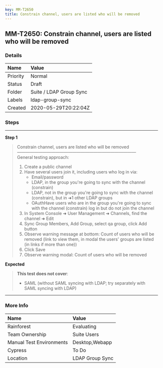 ```yaml
---
key: MM-T2650
title: Constrain channel, users are listed who will be removed
---
```


## MM-T2650: Constrain channel, users are listed who will be removed

### Details

| Name     | Value                   |
| :------- | :---------------------- |
| Priority | Normal                  |
| Status   | Draft                   |
| Folder   | Suite / LDAP Group Sync |
| Labels   | ldap-group-sync         |
| Created  | 2020-05-29T20:22:04Z    |

### Steps

<hr/>

**Step 1**

> <article>Constrain channel, users are listed who will be removed<br>————————————————————————————<br>General testing approach:<ol><li>Create a public channel</li><li>Have several users join it, including users who log in via:<ul><li>Email/password</li><li>LDAP, in the group you're going to sync with the channel (constrain)</li><li>LDAP, not in the group you're going to sync with the channel (constrain), but in ➜1 other LDAP groups</li><li>OAuthHave users who are in the group you're going to sync with the channel (constrain) log in but do not join the channel</li></ul></li><li>In System Console ➜ User Management ➜ Channels, find the channel ➜ Edit</li><li>Sync Group Members, Add Group, select qa group, click Add button</li><li>Observe warning message at bottom: Count of users who will be removed (link to view them, in modal the users' groups are listed (in links if more than one))</li><li>Click Save</li><li>Observe warning modal: Count of users who will be removed</li></ol></article>

**Expected**

> <article><strong>This test does not cover</strong>:<ul><li>SAML (without SAML syncing with LDAP; try separately with SAML syncing with LDAP)</li></ul></article>

<hr/>

### More Info

| Name                     | Value           |
| :----------------------- | :-------------- |
| Rainforest               | Evaluating      |
| Team Ownership           | Suite Users     |
| Manual Test Environments | Desktop,Webapp  |
| Cypress                  | To Do           |
| Location                 | LDAP Group Sync |
